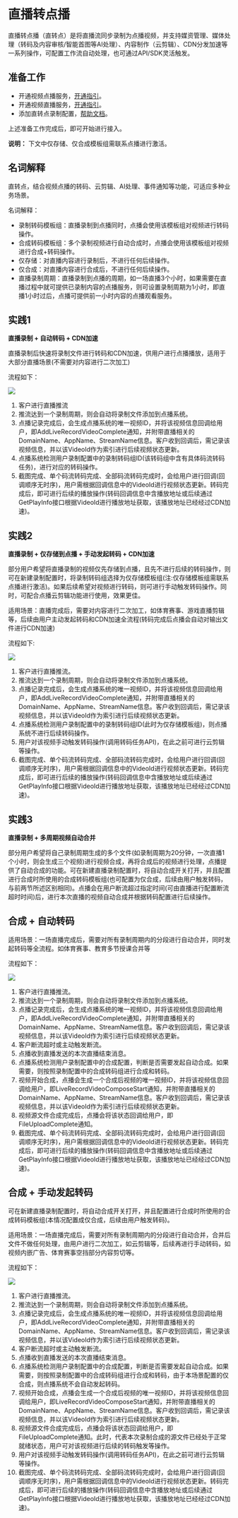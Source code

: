# 直播转点播

直播转点播（直转点）是将直播流同步录制为点播视频，并支持媒资管理、媒体处理（转码及内容审核/智能首图等AI处理）、内容制作（云剪辑）、CDN分发加速等一系列操作，可配置工作流自动处理，也可通过API/SDK灵活触发。

## 准备工作

-   开通视频点播服务，[开通指引](https://help.aliyun.com/document_detail/51512.html?spm=a2c4g.11186623.2.17.8e2b2902sPi32f)。
-   开通视频直播服务，[开通指引](https://help.aliyun.com/document_detail/86866.html?spm=a2c4g.11186623.6.575.564f7a65b5Ighm)。
-   添加直转点录制配置，[帮助文档](https://help.aliyun.com/document_detail/84936.html?spm=a2c4g.11186623.2.18.8e2b2902faTBe2)。

上述准备工作完成后，即可开始进行接入。

**说明：** 下文中仅存储、仅合成模板组需联系点播进行激活。

## 名词解释

直转点，结合视频点播的转码、云剪辑、AI处理、事件通知等功能，可适应多种业务场景。

名词解释：

-   录制转码模板组：直播录制到点播同时，点播会使用该模板组对视频进行转码操作。
-   合成转码模板组：多个录制视频进行自动合成时，点播会使用该模板组对视频进行合成+转码操作。
-   仅存储：对直播内容进行录制后，不进行任何后续操作。
-   仅合成：对直播内容进行合成后，不进行任何后续操作。
-   直播录制周期：直播录制到点播的周期，如一场直播3个小时，如果需要在直播过程中就可提供已录制内容的点播服务，则可设置录制周期为1小时，即直播1小时过后，点播可提供前一小时内容的点播观看服务。

## 实践1

**直播录制 + 自动转码 + CDN加速**

直播录制后快速将录制文件进行转码和CDN加速，供用户进行点播播放，适用于大部分直播场景\(不需要对内容进行二次加工\)

流程如下：

![](https://static-aliyun-doc.oss-accelerate.aliyuncs.com/assets/img/zh-CN/2519626061/p178459.png)

1.  客户进行直播推流
2.  推流达到一个录制周期，则会自动将录制文件添加到点播系统。
3.  点播记录完成后，会生成点播系统的唯一视频ID，并将该视频信息回调给用户，即AddLiveRecordVideoComplete通知，并附带直播相关的DomainName、AppName、StreamName信息。客户收到回调后，需记录该视频信息，并以该VideoId作为索引进行后续视频状态更新。
4.  点播系统检测用户录制配置中的录制转码组ID\(该转码组中含有具体码流转码任务\)，进行对应的转码操作。
5.  截图完成、单个码流转码完成、全部码流转码完成时，会给用户进行回调\(回调顺序无时序\)，用户需根据回调信息中的VideoId进行视频状态更新。转码完成后，即可进行后续的播放操作\(转码回调信息中含播放地址或后续通过GetPlayInfo接口根据VideoId进行播放地址获取，该播放地址已经经过CDN加速\)。

## 实践2

**直播录制 + 仅存储到点播 + 手动发起转码 + CDN加速**

部分用户希望将直播录制的视频仅先存储到点播，且先不进行后续的转码操作，则可在新建录制配置时，将录制转码组选择为仅存储模板组\(注:仅存储模板组需联系点播进行激活\)。如果后续希望对视频进行转码，则可进行手动触发转码操作。同时，可配合点播云剪辑功能进行使用，效果更佳。

适用场景：直播完成后，需要对内容进行二次加工，如体育赛事、游戏直播剪辑等，后续由用户主动发起转码和CDN加速全流程\(转码完成后点播会自动对输出文件进行CDN加速\)

流程如下:

![](https://static-aliyun-doc.oss-accelerate.aliyuncs.com/assets/img/zh-CN/2519626061/p178460.png)

1.  客户进行直播推流。
2.  推流达到一个录制周期，则会自动将录制文件添加到点播系统。
3.  点播记录完成后，会生成点播系统的唯一视频ID，并将该视频信息回调给用户，即AddLiveRecordVideoComplete通知，并附带直播相关的DomainName、AppName、StreamName信息。客户收到回调后，需记录该视频信息，并以该VideoId作为索引进行后续视频状态更新。
4.  点播系统检测用户录制配置中的录制转码组ID\(此时为仅存储模板组\)，则点播系统不进行后续转码操作。
5.  用户对该视频手动触发转码操作\(调用转码任务API\)，在此之前可进行云剪辑等操作。
6.  截图完成、单个码流转码完成、全部码流转码完成时，会给用户进行回调\(回调顺序无时序\)，用户需根据回调信息中的VideoId进行视频状态更新。转码完成后，即可进行后续的播放操作\(转码回调信息中含播放地址或后续通过GetPlayInfo接口根据VideoId进行播放地址获取，该播放地址已经经过CDN加速\)。

## 实践3

**直播录制 + 多周期视频自动合并**

部分用户希望将自己录制周期生成的多个文件\(如录制周期为20分钟，一次直播1个小时，则会生成三个视频\)进行视频合成，再将合成后的视频进行处理，点播提供了自动合成的功能。可在新建直播录制配置时，将自动合成开关打开，并且配置进行合成时所使用的合成转码模板组\(也可配置为仅合成，后续由用户触发转码，与前两节所述区别相同\)。点播会在用户断流超过指定时间\(可由直播进行配置断流超时时间\)后，进行本次直播的视频自动合成并根据转码配置进行后续操作。

## 合成 + 自动转码

适用场景：一场直播完成后，需要对所有录制周期内的分段进行自动合并，同时发起转码等全流程。如体育赛事、教育多节授课合并等

流程如下：

![](https://static-aliyun-doc.oss-accelerate.aliyuncs.com/assets/img/zh-CN/2519626061/p178461.png)

1.  客户进行直播推流。
2.  推流达到一个录制周期，则会自动将录制文件添加到点播系统。
3.  点播记录完成后，会生成点播系统的唯一视频ID，并将该视频信息回调给用户，即AddLiveRecordVideoComplete通知，并附带直播相关的DomainName、AppName、StreamName信息。客户收到回调后，需记录该视频信息，并以该VideoId作为索引进行后续视频状态更新。
4.  客户断流超时或主动触发断流。
5.  点播收到直播发送的本次直播结束消息。
6.  点播系统检测用户录制配置中的合成配置，判断是否需要发起自动合成。如果需要，则按照录制配置中的合成转码组进行合成和转码。
7.  视频开始合成，点播会生成一个合成后视频的唯一视频ID，并将该视频信息回调给用户，即LiveRecordVideoComposeStart通知，并附带直播相关的DomainName、AppName、StreamName信息。客户收到回调后，需记录该视频信息，并以该VideoId作为索引进行后续视频状态更新。
8.  视频源文件合成完成后，点播会将该状态回调给用户，即FileUploadComplete通知。
9.  截图完成、单个码流转码完成、全部码流转码完成时，会给用户进行回调\(回调顺序无时序\)，用户需根据回调信息中的VideoId进行视频状态更新。转码完成后，即可进行后续的播放操作\(转码回调信息中含播放地址或后续通过GetPlayInfo接口根据VideoId进行播放地址获取，该播放地址已经经过CDN加速\)。

## 合成 + 手动发起转码

可在新建直播录制配置时，将自动合成开关打开，并且配置进行合成时所使用的合成转码模板组\(本情况配置成仅合成，后续由用户触发转码\)。

适用场景：一场直播完成后，需要对所有录制周期内的分段进行自动合并，合并后文件不做任何处理，由用户进行二次加工，如云剪辑等，后续再进行手动转码，如视频内嵌广告、体育赛事空挡部分内容剪切等。

流程如下：

![](https://static-aliyun-doc.oss-accelerate.aliyuncs.com/assets/img/zh-CN/2519626061/p178462.png)

1.  客户进行直播推流。
2.  推流达到一个录制周期，则会自动将录制文件添加到点播系统。
3.  点播记录完成后，会生成点播系统的唯一视频ID，并将该视频信息回调给用户，即AddLiveRecordVideoComplete通知，并附带直播相关的DomainName、AppName、StreamName信息。客户收到回调后，需记录该视频信息，并以该VideoId作为索引进行后续视频状态更新。
4.  客户断流超时或主动触发断流。
5.  点播收到直播发送的本次直播结束消息。
6.  点播系统检测用户录制配置中的合成配置，判断是否需要发起自动合成。如果需要，则按照录制配置中的合成转码组进行合成和转码，由于本场景配置的仅合成，则点播系统不会自动发起转码。
7.  视频开始合成，点播会生成一个合成后视频的唯一视频ID，并将该视频信息回调给用户，即LiveRecordVideoComposeStart通知，并附带直播相关的DomainName、AppName、StreamName信息。客户收到回调后，需记录该视频信息，并以该VideoId作为索引进行后续视频状态更新。
8.  视频源文件合成完成后，点播会将该状态回调给用户，即FileUploadComplete通知。此时，代表本次录制合成的源文件已经处于正常就绪状态，用户可对该视频进行后续的转码触发等操作。
9.  用户对该视频手动触发转码操作\(调用转码任务API\)，在此之前可进行云剪辑等操作。
10. 截图完成、单个码流转码完成、全部码流转码完成时，会给用户进行回调\(回调顺序无时序\)，用户需根据回调信息中的VideoId进行视频状态更新。转码完成后，即可进行后续的播放操作\(转码回调信息中含播放地址或后续通过GetPlayInfo接口根据VideoId进行播放地址获取，该播放地址已经经过CDN加速\)。

